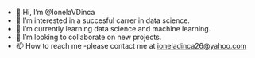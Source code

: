 - 👋 Hi, I’m @IonelaVDinca
- 👀 I’m interested in a succesful carrer in data science.
- 🌱 I’m currently learning data science and machine learning.
- 💞️ I’m looking to collaborate on new projects.
- 📫 How to reach me -please contact me at ioneladinca26@yahoo.com

<!---
IonelaVDinca/IonelaVDinca is a ✨ special ✨ repository because its `README.md` (this file) appears on your GitHub profile.
You can click the Preview link to take a look at your changes.
--->
